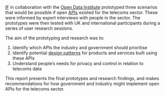 [IF](https://projectsbyif.com) in collaboration with the [Open Data Institute](https://theodi.org) prototyped three scenarios that would be possible if open [APIs](https://en.wikipedia.org/wiki/Application_programming_interface) existed for the telecoms sector. These were informed by expert interviews with people in the sector. The prototypes were then tested with UK and international participants during a series of user research sessions.

The aim of the prototyping and research was to:


1. Identify which APIs the industry and government should prioritise
2. Identify potential [design patterns](https://catalogue.projectsbyif.com) for products and services built using these APIs
3. Understand people&rsquo;s needs for privacy and control in relation to telecoms data

This report presents the final prototypes and research findings, and makes recommendations for how government and industry might implement open APIs for the telecoms sector.